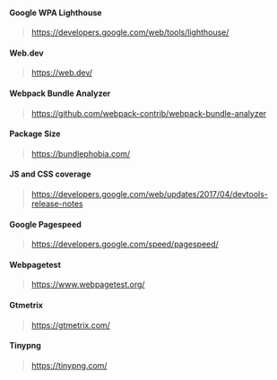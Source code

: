 ####  Google WPA Lighthouse

> https://developers.google.com/web/tools/lighthouse/

#### Web.dev

> https://web.dev/

####  Webpack Bundle Analyzer

> https://github.com/webpack-contrib/webpack-bundle-analyzer

#### Package Size

> https://bundlephobia.com/

#### JS and CSS coverage

> https://developers.google.com/web/updates/2017/04/devtools-release-notes

####  Google Pagespeed

> https://developers.google.com/speed/pagespeed/

####  Webpagetest

> https://www.webpagetest.org/

####  Gtmetrix

> https://gtmetrix.com/

####  Tinypng

> https://tinypng.com/
